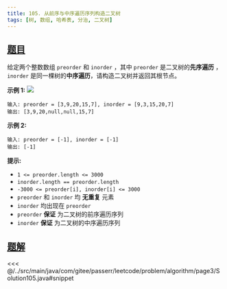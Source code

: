 ```yaml
---
title: 105. 从前序与中序遍历序列构造二叉树
tags: [树, 数组, 哈希表, 分治, 二叉树]
---
```



## [题目](https://leetcode.cn/problems/construct-binary-tree-from-preorder-and-inorder-traversal/)
给定两个整数数组 `preorder` 和 `inorder` ，其中 `preorder` 是二叉树的**先序遍历** ， `inorder` 是同一棵树的**中序遍历**，请构造二叉树并返回其根节点。

**示例 1:**
![](https://assets.leetcode.com/uploads/2021/02/19/tree.jpg)

```
输入: preorder = [3,9,20,15,7], inorder = [9,3,15,20,7]
输出: [3,9,20,null,null,15,7]
```

**示例 2:**

```
输入: preorder = [-1], inorder = [-1]
输出: [-1]
```

**提示:**

* `1 <= preorder.length <= 3000`
* `inorder.length == preorder.length`
* `-3000 <= preorder[i], inorder[i] <= 3000`
* `preorder` 和 `inorder` 均 **无重复** 元素
* `inorder` 均出现在 `preorder`
* `preorder` **保证** 为二叉树的前序遍历序列
* `inorder` **保证** 为二叉树的中序遍历序列


## [题解](https://github.com/PasseRR/JavaLeetCode/blob/master/src/main/java/com/gitee/passerr/leetcode/problem/algorithm/page3/Solution105.java)

<<< @/../src/main/java/com/gitee/passerr/leetcode/problem/algorithm/page3/Solution105.java#snippet
